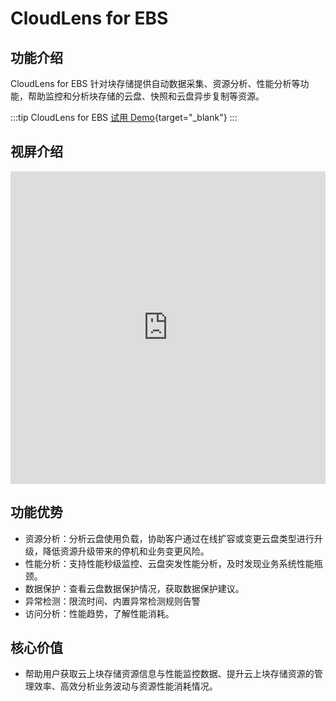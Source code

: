# CloudLens for EBS

## 功能介绍
CloudLens for EBS 针对块存储提供自动数据采集、资源分析、性能分析等功能，帮助监控和分析块存储的云盘、快照和云盘异步复制等资源。

:::tip CloudLens for EBS
[试用 Demo](/playground/demo.html?dest=/lognext/app/ebs_lens){target="_blank"}
:::

## 视屏介绍
<iframe src="https://player.bilibili.com/player.html?aid=446425323&cid=1209604755&page=1&high_quality=1&danmaku=0" allowfullscreen="allowfullscreen" width="100%" height="500" scrolling="no" frameborder="0" sandbox="allow-top-navigation allow-same-origin allow-forms allow-scripts allow-popups"></iframe>

## 功能优势
- 资源分析：分析云盘使用负载，协助客户通过在线扩容或变更云盘类型进行升级，降低资源升级带来的停机和业务变更风险。
- 性能分析：支持性能秒级监控、云盘突发性能分析，及时发现业务系统性能瓶颈。
- 数据保护：查看云盘数据保护情况，获取数据保护建议。
- 异常检测：限流时间、内置异常检测规则告警
- 访问分析：性能趋势，了解性能消耗。

## 核心价值
- 帮助用户获取云上块存储资源信息与性能监控数据、提升云上块存储资源的管理效率、高效分析业务波动与资源性能消耗情况。
